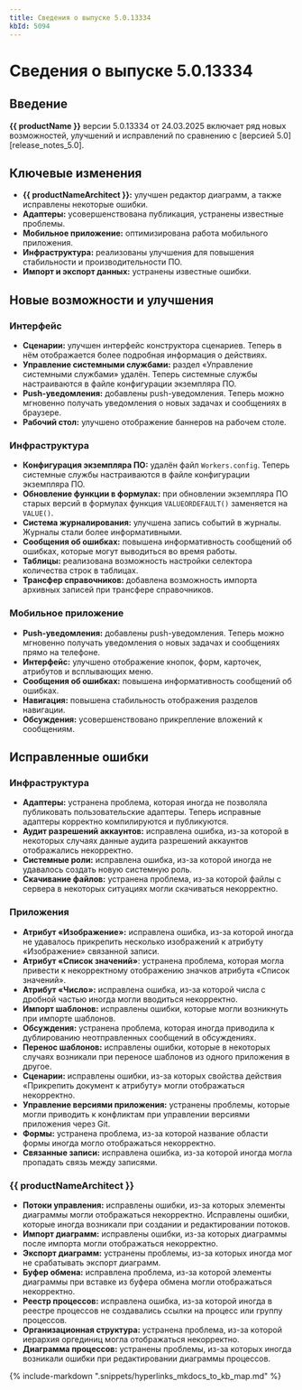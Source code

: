 ```yaml
---
title: Сведения о выпуске 5.0.13334
kbId: 5094
---
```


# Сведения о выпуске 5.0.13334

## Введение

**{{ productName }}** версии 5.0.13334 от 24.03.2025 включает ряд новых возможностей, улучшений и исправлений по сравнению с [версией 5.0][release_notes_5.0].

## Ключевые изменения

- **{{ productNameArchitect }}:** улучшен редактор диаграмм, а также исправлены некоторые ошибки.
- **Адаптеры:** усовершенствована публикация, устранены известные проблемы.
- **Мобильное приложение:** оптимизирована работа мобильного приложения.
- **Инфраструктура:** реализованы улучшения для повышения стабильности и производительности ПО.
- **Импорт и экспорт данных:** устранены известные ошибки.

## Новые возможности и улучшения

### Интерфейс

- **Сценарии:** улучшен интерфейс конструктора сценариев. Теперь в нём отображается более подробная информация о действиях.
- **Управление системными службами:** раздел «Управление системными службами» удалён. Теперь системные службы настраиваются в файле конфигурации экземпляра ПО.
- **Push-уведомления:** добавлены push-уведомления. Теперь можно мгновенно получать уведомления о новых задачах и сообщениях в браузере.
- **Рабочий стол:** улучшено отображение баннеров на рабочем столе.

### Инфраструктура

- **Конфигурация экземпляра ПО:** удалён файл `Workers.config`. Теперь системные службы настраиваются в файле конфигурации экземпляра ПО.
- **Обновление функции в формулах:** при обновлении экземпляра ПО старых версий в формулах функция `VALUEORDEFAULT()` заменяется на `VALUE()`.
- **Система журналирования:** улучшена запись событий в журналы. Журналы стали более информативными.
- **Сообщения об ошибках:** повышена информативность сообщений об ошибках, которые могут выводиться во время работы.
- **Таблицы:** реализована возможность настройки селектора количества строк в таблицах.
- **Трансфер справочников:** добавлена возможность импорта архивных записей при трансфере справочников.

### Мобильное приложение

- **Push-уведомления:** добавлены push-уведомления. Теперь можно мгновенно получать уведомления о новых задачах и сообщениях прямо на телефоне.
- **Интерфейс:** улучшено отображение кнопок, форм, карточек, атрибутов и всплывающих меню.
- **Сообщения об ошибках:** повышена информативность сообщений об ошибках.
- **Навигация:** повышена стабильность отображения разделов навигации.
- **Обсуждения:** усовершенствовано прикрепление вложений к сообщениям.

## Исправленные ошибки

### Инфраструктура

- **Адаптеры:** устранена проблема, которая иногда не позволяла публиковать пользовательские адаптеры. Теперь исправные адаптеры корректно компилируются и публикуются.
- **Аудит разрешений аккаунтов:** исправлена ошибка, из-за которой в некоторых случаях данные аудита разрешений аккаунтов отображались некорректно.
- **Системные роли:** исправлена ошибка, из-за которой иногда не удавалось создать новую системную роль.
- **Скачивание файлов:** устранена проблема, из-за которой файлы с сервера в некоторых ситуациях могли скачиваться некорректно.

### Приложения

- **Атрибут «Изображение»:** исправлена ошибка, из-за которой иногда не удавалось прикрепить несколько изображений к атрибуту «Изображение» связанной записи.
- **Атрибут «Список значений»**: устранена проблема, которая могла привести к некорректному отображению значков атрибута «Список значений».
- **Атрибут «Число»:** исправлена ошибка, из-за которой числа с дробной частью иногда могли вводиться некорректно.
- **Импорт шаблонов:** исправлены ошибки, которые могли возникнуть при импорте шаблонов.
- **Обсуждения:** устранена проблема, которая иногда приводила к дублированию неотправленных сообщений в обсуждениях.
- **Перенос шаблонов:** исправлены ошибки, которые в некоторых случаях возникали при переносе шаблонов из одного приложения в другое.
- **Сценарии:** исправлены ошибки, из-за которых свойства действия «Прикрепить документ к атрибуту» могли отображаться некорректно.
- **Управление версиями приложения:** устранены проблемы, которые могли приводить к конфликтам при управлении версиями приложения через Git.
- **Формы:** устранена проблема, из-за которой название области формы иногда могло отображаться некорректно.
- **Связанные записи:** исправлена ошибка, из-за которой иногда могла пропадать связь между записями.

### {{ productNameArchitect }}

- **Потоки управления:** исправлены ошибки, из-за которых элементы диаграммы могли отображаться некорректно. Исправлены ошибки, которые иногда возникали при создании и редактировании потоков.
- **Импорт диаграмм:** исправлены ошибки, из-за которых диаграммы после импорта могли отображаться некорректно.
- **Экспорт диаграмм:** устранены проблемы, из-за которых иногда мог не срабатывать экспорт диаграмм.
- **Буфер обмена:** исправлена проблема, из-за которой элементы диаграммы при вставке из буфера обмена могли отображаться некорректно.
- **Реестр процессов:** исправлена ошибка, из-за которой иногда в реестре процессов не создавались ссылки на процесс или группу процессов.
- **Организационная структура:** устранена проблема, из-за которой иерархия оргединиц могла отображаться некорректно.
- **Диаграмма процессов:** устранены проблемы, из-за которых иногда возникали ошибки при редактировании диаграммы процессов.

{% include-markdown ".snippets/hyperlinks_mkdocs_to_kb_map.md" %}
